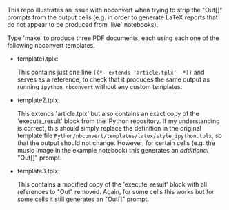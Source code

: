This repo illustrates an issue with nbconvert when trying to strip the "Out[]"
prompts from the output cells (e.g. in order to generate LaTeX reports that do
not appear to be produced from 'live' notebooks).

Type 'make' to produce three PDF documents, each using each one of the following
nbconvert templates.

  - template1.tplx:

    This contains just one line `((*- extends 'article.tplx' -*))` and serves
    as a reference, to check that it produces the same output as running
    `ipython nbconvert` without any custom templates.

  - template2.tplx:

    This extends 'article.tplx' but also contains an exact copy of the 'execute_result'
    block from the IPython repository. If my understanding is correct, this should
    simply replace the definition in the original template file
    `Python/nbconvert/templates/latex/style_ipython.tplx`, so that the output
    should not change. However, for certain cells (e.g. the music image in the
    example notebook) this generates an *additional* "Out[]" prompt.

  - template3.tplx:

    This contains a modified copy of the 'execute_result' block with all references
    to "Out" removed. Again, for some cells this works but for some cells it still
    generates an "Out[]" prompt.
